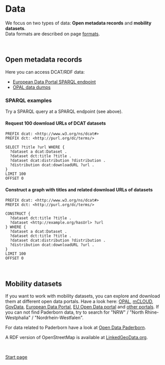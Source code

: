# Data

We focus on two types of data: **Open metadata records** and **mobility datasets**.  
Data formats are described on page [formats](formats.md).

&nbsp;

## Open metadata records

Here you can access DCAT/RDF data:

* [European Data Portal SPARQL endpoint](https://www.europeandataportal.eu/sparql)
* [OPAL data dumps](https://hobbitdata.informatik.uni-leipzig.de/OPAL/)

### SPARQL examples

Try a SPARQL query at a SPARQL endpoint (see above).

#### Request 100 download URLs of DCAT datasets

```SPARQL
PREFIX dcat: <http://www.w3.org/ns/dcat#>
PREFIX dct: <http://purl.org/dc/terms/>

SELECT ?title ?url WHERE {
  ?dataset a dcat:Dataset .
  ?dataset dct:title ?title .
  ?dataset dcat:distribution ?distribution .
  ?distribution dcat:downloadURL ?url .
}
LIMIT 100
OFFSET 0
```

#### Construct a graph with titles and related download URLs of datasets

```SPARQL
PREFIX dcat: <http://www.w3.org/ns/dcat#>
PREFIX dct: <http://purl.org/dc/terms/>

CONSTRUCT {
  ?dataset dct:title ?title .
  ?dataset <http://example.org/hasUrl> ?url
} WHERE {
  ?dataset a dcat:Dataset .
  ?dataset dct:title ?title .
  ?dataset dcat:distribution ?distribution .
  ?distribution dcat:downloadURL ?url .
}
LIMIT 100
OFFSET 0
```

&nbsp;

## Mobility datasets

If you want to work with mobility datasets, you can explore and download them at different open data portals.
Have a look here:
[OPAL](https://opal.demos.dice-research.org/),
[mCLOUD](https://www.mcloud.de/), 
[GovData](https://www.govdata.de/), 
[European Data Portal](https://www.europeandataportal.eu/),
[EU Open Data portal](https://data.europa.eu/euodp/en/data/) and
[other portals](https://github.com/projekt-opal/doc/wiki/Open-Data-Portals).
If you can not find Paderborn data, try to search for "NRW" / "North Rhine-Westphalia" / "Nordrhein-Westfalen".

For data related to Paderborn have a look at [Open Data Paderborn](open-data-paderborn.md).

A RDF version of OpenStreetMap is available at [LinkedGeoData.org](http://linkedgeodata.org).

&nbsp;

[Start page](index.md)

&nbsp;
